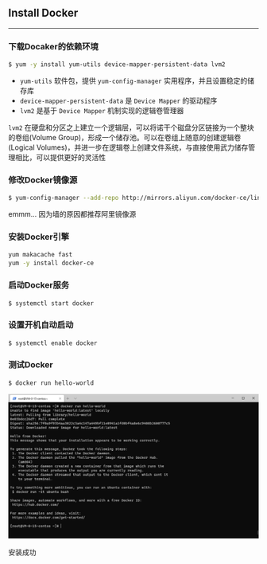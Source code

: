 ## Install Docker

---

### 下载Docaker的依赖环境

```sh
$ yum -y install yum-utils device-mapper-persistent-data lvm2
```

* `yum-utils` 软件包，提供 `yum-config-manager` 实用程序，并且设置稳定的储存库
* `device-mapper-persistent-data` 是 `Device Mapper` 的驱动程序
* `lvm2` 是基于 `Device Mapper` 机制实现的逻辑卷管理器

`lvm2` 在硬盘和分区之上建立一个逻辑层，可以将诺干个磁盘分区链接为一个整块的卷组(Volume Group)，形成一个储存池。可以在卷组上随意的创建逻辑卷(Logical Volumes)，并进一步在逻辑卷上创建文件系统，与直接使用武力储存管理相比，可以提供更好的灵活性

### 修改Docker镜像源

```sh
$ yum-config-manager --add-repo http://mirrors.aliyun.com/docker-ce/linux/centos/docker-ce.repo
```

emmm... 因为墙的原因都推荐阿里镜像源

### 安装Docker引擎

```sh
yum makacache fast
yum -y install docker-ce
```

### 启动Docker服务

```sh
$ systemctl start docker
```

### 设置开机自动启动

```sh
$ systemctl enable docker
```

### 测试Docker

```sh
$ docker run hello-world
```

![](../images/Docker/Install/InstallDocker.png)

安装成功